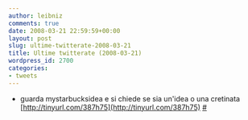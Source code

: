 ```yaml
---
author: leibniz
comments: true
date: 2008-03-21 22:59:59+00:00
layout: post
slug: ultime-twitterate-2008-03-21
title: Ultime twitterate (2008-03-21)
wordpress_id: 2700
categories:
- tweets
---
```



	
  * guarda mystarbucksidea e si chiede se sia un'idea o una cretinata [http://tinyurl.com/387h75](http://tinyurl.com/387h75) [#](http://twitter.com/leibniz/statuses/774882023)


